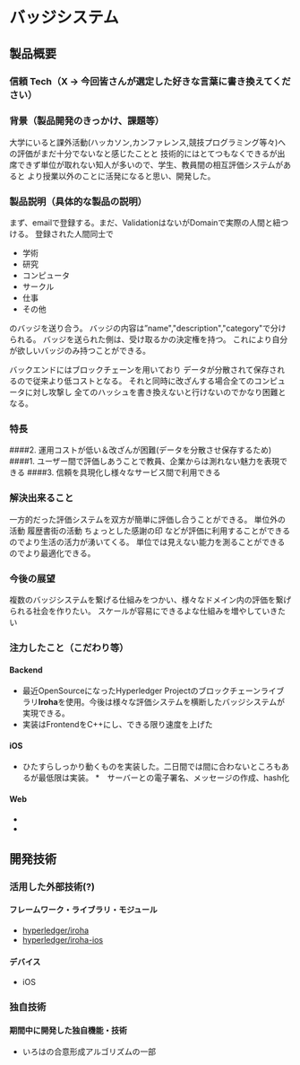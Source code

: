 # バッジシステム
## 製品概要
### 信頼 Tech（X → 今回皆さんが選定した好きな言葉に書き換えてください）

### 背景（製品開発のきっかけ、課題等）
大学にいると課外活動(ハッカソン,カンファレンス,競技プログラミング等々)への評価がまだ十分でないなと感じたことと
技術的にはとてつもなくできるが出席できず単位が取れない知人が多いので、学生、教員間の相互評価システムがあると
より授業以外のことに活発になると思い、開発した。
  
### 製品説明（具体的な製品の説明）
まず、emailで登録する。まだ、ValidationはないがDomainで実際の人間と紐つける。
登録された人間同士で
  
- 学術
- 研究
- コンピュータ
- サークル
- 仕事
- その他

のバッジを送り合う。
バッジの内容は”name","description","category"で分けられる。
バッジを送られた側は、受け取るかの決定権を持つ。
これにより自分が欲しいバッジのみ持つことができる。

バックエンドにはブロックチェーンを用いており
データが分散されて保存されるので従来より低コストとなる。
それと同時に改ざんする場合全てのコンピュータに対し攻撃し
全てのハッシュを書き換えないと行けないのでかなり困難となる。

### 特長
####2. 運用コストが低い＆改ざんが困難(データを分散させ保存するため)
####1. ユーザー間で評価しあうことで教員、企業からは測れない魅力を表現できる
####3. 信頼を具現化し様々なサービス間で利用できる

### 解決出来ること
一方的だった評価システムを双方が簡単に評価し合うことができる。
単位外の活動
履歴書街の活動
ちょっとした感謝の印
などが評価に利用することができるのでより生活の活力が湧いてくる。
単位では見えない能力を測ることができるのでより最適化できる。

### 今後の展望
複数のバッジシステムを繋げる仕組みをつかい、様々なドメイン内の評価を繋げられる社会を作りたい。
スケールが容易にできるよな仕組みを増やしていきたい

### 注力したこと（こだわり等）
#### Backend
* 最近OpenSourceになったHyperledger Projectのブロックチェーンライブラリ**Iroha**を使用。今後は様々な評価システムを横断したバッジシステムが実現できる。
* 実装はFrontendをC++にし、できる限り速度を上げた
#### iOS
* ひたすらしっかり動くものを実装した。二日間では間に合わないところもあるが最低限は実装。
*　サーバーとの電子署名、メッセージの作成、hash化

#### Web
*
*

## 開発技術
### 活用した外部技術(?)
#### フレームワーク・ライブラリ・モジュール
* [hyperledger/iroha](https://github.com/hyperledger/iroha)
* [hyperledger/iroha-ios](https://github.com/hyperledger/iroha-ios)

#### デバイス
* iOS

### 独自技術
#### 期間中に開発した独自機能・技術
* いろはの合意形成アルゴリズムの一部

